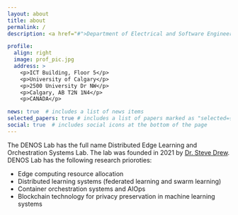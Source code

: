 ```yaml
---
layout: about
title: about
permalink: /
description: <a href="#">Department of Electrical and Software Engineering</a>, University of Calgary

profile:
  align: right
  image: prof_pic.jpg
  address: >
    <p>ICT Building, Floor 5</p>
    <p>University of Calgary</p>
    <p>2500 University Dr NW</p>
    <p>Calgary, AB T2N 1N4</p>
    <p>CANADA</p>

news: true  # includes a list of news items
selected_papers: true # includes a list of papers marked as "selected={true}"
social: true  # includes social icons at the bottom of the page
---
```


The DENOS Lab has the full name Distributed Edge Learning and Orchestration Systems Lab. The lab was founded in 2021 by [Dr. Steve Drew](https://grad.ucalgary.ca/future-students/supervisor/steve-drew). DENOS Lab has the following research prioroties:

- Edge computing resource allocation
- Distributed learning systems (federated learning and swarm learning)
- Container orchestration systems  and AIOps
- Blockchain technology for privacy preservation in machine learning systems

